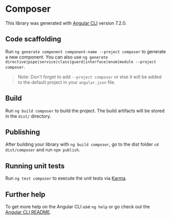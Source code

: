# Composer

This library was generated with [Angular CLI](https://github.com/angular/angular-cli) version 7.2.0.

## Code scaffolding

Run `ng generate component component-name --project composer` to generate a new component. You can also use `ng generate directive|pipe|service|class|guard|interface|enum|module --project composer`.

> Note: Don't forget to add `--project composer` or else it will be added to the default project in your `angular.json` file.

## Build

Run `ng build composer` to build the project. The build artifacts will be stored in the `dist/` directory.

## Publishing

After building your library with `ng build composer`, go to the dist folder `cd dist/composer` and run `npm publish`.

## Running unit tests

Run `ng test composer` to execute the unit tests via [Karma](https://karma-runner.github.io).

## Further help

To get more help on the Angular CLI use `ng help` or go check out the [Angular CLI README](https://github.com/angular/angular-cli/blob/master/README.md).
